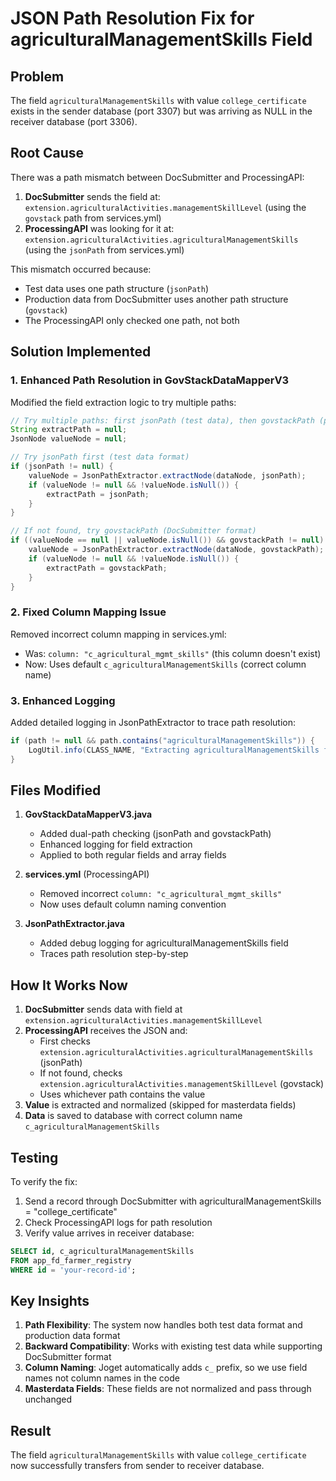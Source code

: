 # JSON Path Resolution Fix for agriculturalManagementSkills Field

## Problem
The field `agriculturalManagementSkills` with value `college_certificate` exists in the sender database (port 3307) but was arriving as NULL in the receiver database (port 3306).

## Root Cause
There was a path mismatch between DocSubmitter and ProcessingAPI:

1. **DocSubmitter** sends the field at: `extension.agriculturalActivities.managementSkillLevel` (using the `govstack` path from services.yml)
2. **ProcessingAPI** was looking for it at: `extension.agriculturalActivities.agriculturalManagementSkills` (using the `jsonPath` from services.yml)

This mismatch occurred because:
- Test data uses one path structure (`jsonPath`)
- Production data from DocSubmitter uses another path structure (`govstack`)
- The ProcessingAPI only checked one path, not both

## Solution Implemented

### 1. Enhanced Path Resolution in GovStackDataMapperV3
Modified the field extraction logic to try multiple paths:

```java
// Try multiple paths: first jsonPath (test data), then govstackPath (production data)
String extractPath = null;
JsonNode valueNode = null;

// Try jsonPath first (test data format)
if (jsonPath != null) {
    valueNode = JsonPathExtractor.extractNode(dataNode, jsonPath);
    if (valueNode != null && !valueNode.isNull()) {
        extractPath = jsonPath;
    }
}

// If not found, try govstackPath (DocSubmitter format)
if ((valueNode == null || valueNode.isNull()) && govstackPath != null) {
    valueNode = JsonPathExtractor.extractNode(dataNode, govstackPath);
    if (valueNode != null && !valueNode.isNull()) {
        extractPath = govstackPath;
    }
}
```

### 2. Fixed Column Mapping Issue
Removed incorrect column mapping in services.yml:
- Was: `column: "c_agricultural_mgmt_skills"` (this column doesn't exist)
- Now: Uses default `c_agriculturalManagementSkills` (correct column name)

### 3. Enhanced Logging
Added detailed logging in JsonPathExtractor to trace path resolution:
```java
if (path != null && path.contains("agriculturalManagementSkills")) {
    LogUtil.info(CLASS_NAME, "Extracting agriculturalManagementSkills from path: " + path);
}
```

## Files Modified

1. **GovStackDataMapperV3.java**
   - Added dual-path checking (jsonPath and govstackPath)
   - Enhanced logging for field extraction
   - Applied to both regular fields and array fields

2. **services.yml** (ProcessingAPI)
   - Removed incorrect `column: "c_agricultural_mgmt_skills"`
   - Now uses default column naming convention

3. **JsonPathExtractor.java**
   - Added debug logging for agriculturalManagementSkills field
   - Traces path resolution step-by-step

## How It Works Now

1. **DocSubmitter** sends data with field at `extension.agriculturalActivities.managementSkillLevel`
2. **ProcessingAPI** receives the JSON and:
   - First checks `extension.agriculturalActivities.agriculturalManagementSkills` (jsonPath)
   - If not found, checks `extension.agriculturalActivities.managementSkillLevel` (govstack)
   - Uses whichever path contains the value
3. **Value** is extracted and normalized (skipped for masterdata fields)
4. **Data** is saved to database with correct column name `c_agriculturalManagementSkills`

## Testing

To verify the fix:
1. Send a record through DocSubmitter with agriculturalManagementSkills = "college_certificate"
2. Check ProcessingAPI logs for path resolution
3. Verify value arrives in receiver database:

```sql
SELECT id, c_agriculturalManagementSkills
FROM app_fd_farmer_registry
WHERE id = 'your-record-id';
```

## Key Insights

1. **Path Flexibility**: The system now handles both test data format and production data format
2. **Backward Compatibility**: Works with existing test data while supporting DocSubmitter format
3. **Column Naming**: Joget automatically adds `c_` prefix, so we use field names not column names in the code
4. **Masterdata Fields**: These fields are not normalized and pass through unchanged

## Result
The field `agriculturalManagementSkills` with value `college_certificate` now successfully transfers from sender to receiver database.